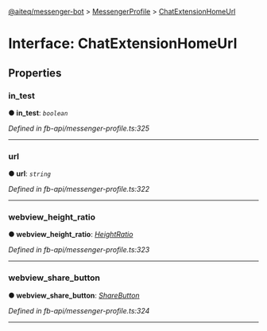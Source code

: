 [@aiteq/messenger-bot](../README.md) > [MessengerProfile](../modules/messengerprofile.md) > [ChatExtensionHomeUrl](../interfaces/messengerprofile.chatextensionhomeurl.md)



# Interface: ChatExtensionHomeUrl


## Properties
<a id="in_test"></a>

###  in_test

**●  in_test**:  *`boolean`* 

*Defined in fb-api/messenger-profile.ts:325*





___

<a id="url"></a>

###  url

**●  url**:  *`string`* 

*Defined in fb-api/messenger-profile.ts:322*





___

<a id="webview_height_ratio"></a>

###  webview_height_ratio

**●  webview_height_ratio**:  *[HeightRatio](../modules/webview.heightratio.md)* 

*Defined in fb-api/messenger-profile.ts:323*





___

<a id="webview_share_button"></a>

###  webview_share_button

**●  webview_share_button**:  *[ShareButton](../modules/webview.sharebutton.md)* 

*Defined in fb-api/messenger-profile.ts:324*





___


